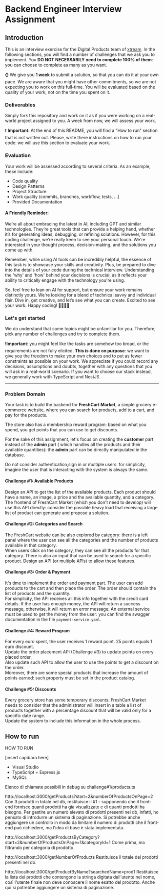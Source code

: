 
  
<!---
Hi! We're happy you opened this file, not everyone does!
To let us know you did, paste a capybara picture 
in the How to Run section 😊 
These will be extra points for you!
-->

# Backend Engineer Interview Assignment

## Introduction

This is an interview exercise for the Digital Products team of [xtream](https://www.linkedin.com/company/xtream-srl). In the following sections, you will find a number of challenges that we ask you to implement. You **DO NOT NECESSARILY need to complete 100% of them**: you can choose to complete as many as you want.

:watch: We give you **1 week** to submit a solution, so that you can do it at your own pace. We are aware that you might have other commitments, so we are not expecting you to work on this full-time. You will be evaluated based on the quality of your work, not on the time you spent on it.

### Deliverables

Simply fork this repository and work on it as if you were working on a real-world project assigned to you. A week from now, we will assess your work.

:heavy_exclamation_mark: **Important**: At the end of this README, you will find a "How to run" section that is not written out. Please, write there instructions on how to run your code: we will use this section to evaluate your work.


### Evaluation

Your work will be assessed according to several criteria. As an example, these include:

* Code quality
* Design Patterns
* Project Structure
* Work quality (commits, branches, workflow, tests, ...)
* Provided Documentation

#### A Friendly Reminder:
We’re all about embracing the latest in AI, including GPT and similar technologies. They’re great tools that can provide a helping hand, whether it’s for generating ideas, debugging, or refining solutions. However, for this coding challenge, we’re really keen to see your personal touch. We're interested in your thought process, decision-making, and the solutions you come up with.

Remember, while using AI tools can be incredibly helpful, the essence of this task is to showcase your skills and creativity. Plus, be prepared to dive into the details of your code during the technical interview. Understanding the 'why' and 'how' behind your decisions is crucial, as it reflects your ability to critically engage with the technology you're using.

So, feel free to lean on AI for support, but ensure your work remains distinctly yours. We're looking for a blend of technical savvy and individual flair. Dive in, get creative, and let’s see what you can create. Excited to see your work. Happy coding! 🚀💼👩‍💻

### Let's get started

We do understand that some topics might be unfamiliar for you. Therefore, pick any number of challenges and try to complete them.

:heavy_exclamation_mark:**Important**: you might feel like the tasks are somehow too broad, or the requirements are not fully elicited. **This is done on purpose**: we want to give you the freedom to make your own choices and to put as fewer constraints as possible on your work. We appreciate if you could record any decisions, assumptions and doubts, together with any questions that you will ask in a real-world scenario. If you want to choose our stack instead, we generally work with TypeScript and NestJS.

---   

### Problem Domain

Your task is to build the backend for **FreshCart Market**, a simple grocery e-commerce website, where you can search for products, add to a cart, and pay for the products.   

The store also has a membership reward program: based on what you spend, you get points that you can use to get discounts.   

For the sake of this assignment, let's focus on creating the **customer** part instead of the **admin** part ( which handles all the products and their available quantities): the **admin** part can be directly manipulated in the database.   

Do not consider authentication,sign in or multiple users: for simplicity, imagine the user that is interacting with the system is always the same.

#### Challenge #1: Available Products

Design an API to get the list of the available products. Each product should have a name, an image, a price and the available quantity, and a category.   
The frontend of FreshCart Market (which you don't need to develop) will use this API directly: consider the possible heavy load that receiving a large list of product can generate and propose a solution.

#### Challenge #2: Categories and Search

The FreshCart website can be also explored by category: there is a left panel where the user can see all the categories and the number of products available in that category.  
When users click on the category, they can see all the products for that category. There is also an input that can be used to search for a specific product. 
Design an API (or multiple APIs) to allow these features.

#### Challenge #3: Order & Payment

It's time to implement the order and payment part. The user can add products to the cart and then place the order. The order should contain the list of products and the quantity.   
For simplicity, the API receives all this info together with the credit card details. If the user has enough money, the API will return a success message, otherwise, it will return an error message.
An external service must be used to get the money from the user: you can find the swagger documentation in the file `payment-service.yaml`.

#### Challenge #4: Reward Program

For every euro spent, the user receives 1 reward point. 25 points equals 1 euro discount.   
Update the order placement API (Challenge #3) to update points on every placed order.  
Also update such API to allow the user to use the points to get a discount on the order.  
Moreover, there are some special products that increase the amount of points earned: such property must be set in the product catalog.

#### Challenge #5: Discounts
Every grocery store has some temporary discounts. FreshCart Market needs to consider that the administrator will insert in a table a list of products together with a percentage discount that will be valid only for a specific date range.   
Update the system to include this information in the whole process.

## How to run

HOW TO RUN

[insert capibara here]

* Visual Studio
* TypeScript + Espress.js
* MySQL

Elenco di chiamate possibili in debug su challenge#1/products.ts

http://localhost:3000/getProducts?start=2&numberOfProductsOnPage=2
Con 3 prodotti in totale nel db, restituisce il #1 - supponendo che il front-end fornisce quanti prodotti ha già visualizzato e di quanti prodotti ha bisogno.
Per gestire un numero elevato di prodotti presenti nel db, infatti, ho pensato di introdurre un sistema di paginazione. Si potrebbe anche aggiungere un controllo in modo da limitare il numero di prodotti che il front-end può richiedere, ma l'idea di base è stata implementata.

http://localhost:3000/getProductsByCategory?start=2&numberOfProductsOnPage=1&categoryId=1
Come prima, ma filtrando per categoria di prodotto.

http://localhost:3000/getNumberOfProducts
Restituisce il totale dei prodotti presenti nel db.

http://localhost:3000/getProductByName?searchedName=prod1
Restituisce la lista dei prodotti che contengono la stringa digitata dall'utente nel nome, così l'utente finale non deve conoscere il nome esatto del prodotto. Anche qui si potrebbe aggiungere un sistema di paginazione.
